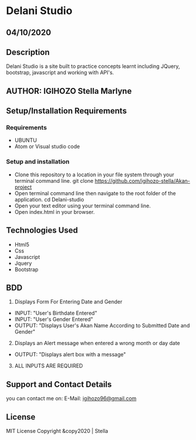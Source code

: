 # Delani Studio
## 04/10/2020
## Description
Delani Studio is a site built to practice concepts learnt including JQuery, bootstrap, javascript and working with API's. 
## AUTHOR: IGIHOZO Stella Marlyne
## Setup/Installation Requirements
### Requirements
- UBUNTU
- Atom or Visual studio code
### Setup and installation
- Clone this repository to a location in your file system through your terminal command line. git clone https://github.com/igihozo-stella/Akan-project
- Open terminal command line then navigate to the root folder of the application. cd Delani-studio
- Open your text editor using your terminal command line.
- Open index.html in your browser.
## Technologies Used
- Html5
- Css
- Javascript
- Jquery
- Bootstrap
## BDD
1. Displays Form For Entering Date and Gender
- INPUT: "User's Birthdate Entered"
- INPUT: "User's Gender Entered"
- OUTPUT: "Displays User's Akan Name According to Submitted Date and Gender"
2. Displays an Alert message when entered a wrong month or day date
- OUTPUT: "Displays alert box with a message"
3. ALL INPUTS ARE REQUIRED
## Support and Contact Details
you can contact me on: 
E-Mail: igihozo96@gmail.com
## License
MIT License
Copyright &copy2020 | Stella